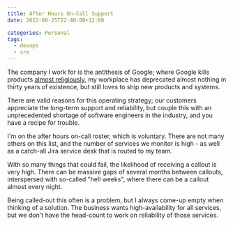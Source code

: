 ```yaml
---
title: After Hours On-Call Support
date: 2022-08-25T22:40:00+12:00

categories: Personal
tags:
  - devops
  - sre
---
```


The company I work for is the antithesis of Google; where Google kills products [almost religiously](https://killedbygoogle.com), my workplace has deprecated almost nothing in thirty years of existence, but still loves to ship new products and systems.

There are valid reasons for this operating strategy; our customers appreciate the long-term support and reliability, but couple this with an unprecedented shortage of software engineers in the industry, and you have a recipe for trouble.

I'm on the after hours on-call roster, which is voluntary. There are not many others on this list, and the number of services we monitor is high - as well as a catch-all Jira service desk that is routed to my team.

With so many things that could fail, the likelihood of receiving a callout is very high. There can be massive gaps of several months between callouts, interspersed with so-called "hell weeks", where there can be a callout almost every night.

Being called-out this often is a problem, but I always come-up empty when thinking of a solution. The business wants high-availability for all services, but we don't have the head-count to work on reliability of those services.